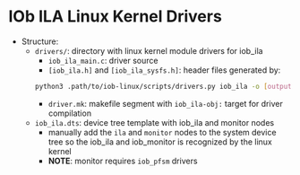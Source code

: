 # IOb ILA Linux Kernel Drivers
- Structure:
    - `drivers/`: directory with linux kernel module drivers for iob_ila
        - `iob_ila_main.c`: driver source
        - `[iob_ila.h]` and `[iob_ila_sysfs.h]`: header files generated by:
        ```bash
        python3 .path/to/iob-linux/scripts/drivers.py iob_ila -o [output_dir]
        ```
        - `driver.mk`: makefile segment with `iob_ila-obj:` target for driver
          compilation
    - `iob_ila.dts`: device tree template with iob_ila and monitor nodes
        - manually add the `ila` and `monitor` nodes to the system device tree
          so the iob_ila and iob_monitor is recognized by the linux kernel
        - **NOTE**: monitor requires `iob_pfsm` drivers
